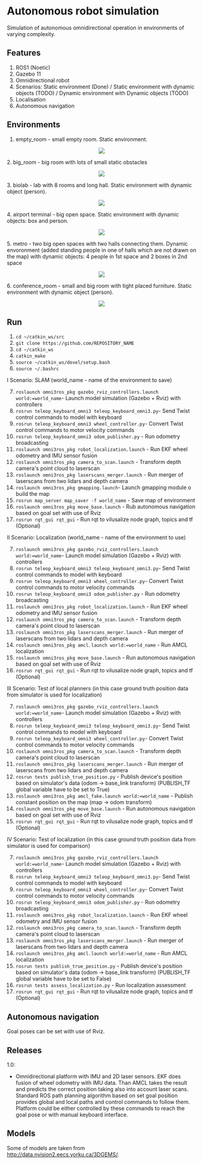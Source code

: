 # Autonomous robot simulation
Simulation of autonomous omnidirectional operation in environments of varying complexity.

## Features
1. ROS1 (Noetic)
2. Gazebo 11
3. Omnidirectional robot
4. Scenarios: Static environment (Done) / Static environment with dynamic objects (TODO) / Dynamic environment with Dynamic objects (TODO)
5. Localisation
6. Autonomous navigation
  
## Environments
1. empty_room - small empty room. Static environment.
<p align="center">
  <img src="images/room.png">
  <br/>
</p>
2. big_room - big room with lots of small static obstacles
<p align="center">
  <img src="images/big_room.png">
  <br/>
</p>
3. biolab - lab with 8 rooms and long hall. Static environment with dynamic object (person).
<p align="center">
  <img src="images/biolab.png">
  <br/>
</p>
4. airport terminal - big open space. Static environment with dynamic objects: box and person.
<p align="center">
  <img src="images/airport_terminal.png">
  <br/>
</p>
5. metro - two big open spaces with two halls connecting them. Dynamic envoronment (added standing people in one of halls which are not drawn on the map) with dynamic objects: 4 people in 1st space and 2 boxes in 2nd space
<p align="center">
  <img src="images/metro.png">
  <br/>
</p>
6. conference_room - small and big room with tight placed furniture. Static environment with dynamic object (person).  
<p align="center">
  <img src="images/conference_room.png">
  <br/>
</p>

## Run
1.  `cd ~/catkin_ws/src`
2.  `git clone https://github.com/REPOSITORY_NAME`
3.  `cd ~/catkin_ws`
4.  `catkin_make`
5.  `source ~/catkin_ws/devel/setup.bash`
6.  `source ~/.bashrc`

I Scenario: SLAM (world_name - name of the environment to save)

7. `roslaunch omni3ros_pkg gazebo_rviz_controllers.launch world:=world_name`- Launch model simulation (Gazebo + Rviz) with controllers
8. `rosrun teleop_keyboard_omni3 teleop_keyboard_omni3.py`- Send Twist control commands to model with keyboard
9. `rosrun teleop_keyboard_omni3 wheel_controller.py`- Convert Twist control commands to motor velocity commands
10. `rosrun teleop_keyboard_omni3 odom_publisher.py` - Run odometry broadcasting
11. `roslaunch omni3ros_pkg robot_localization.launch` - Run EKF wheel odometry and IMU sensor fusion
12. `roslaunch omni3ros_pkg camera_to_scan.launch` - Transform depth camera's point cloud to laserscan
13. `roslaunch omni3ros_pkg laserscans_merger.launch` - Run merger of laserscans from two lidars and depth camera
14. `roslaunch omni3ros_pkg gmapping.launch`- Launch gmapping module o build the map
15. `rosrun map_server map_saver -f world_name` - Save map of environment
16. `roslaunch omni3ros_pkg move_base.launch` - Rub autonomous navigation based on goal set with use of Rviz
17. `rosrun rqt_gui rqt_gui` - Run rqt to vilusalize node graph, topics and tf (Optional)

II Scenario: Localization (world_name - name of the environment to use)

7. `roslaunch omni3ros_pkg gazebo_rviz_controllers.launch world:=world_name`- Launch model simulation (Gazebo + Rviz) with controllers
8. `rosrun teleop_keyboard_omni3 teleop_keyboard_omni3.py`- Send Twist control commands to model with keyboard
9. `rosrun teleop_keyboard_omni3 wheel_controller.py`- Convert Twist control commands to motor velocity commands
10. `rosrun teleop_keyboard_omni3 odom_publisher.py` - Run odometry broadcasting
11. `roslaunch omni3ros_pkg robot_localization.launch` - Run EKF wheel odometry and IMU sensor fusion
12. `roslaunch omni3ros_pkg camera_to_scan.launch` - Transform depth camera's point cloud to laserscan
13. `roslaunch omni3ros_pkg laserscans_merger.launch` - Run merger of laserscans from two lidars and depth camera
14. `roslaunch omni3ros_pkg amcl.launch world:=world_name` - Run AMCL localization
15. `roslaunch omni3ros_pkg move_base.launch` - Run autonomous navigation based on goal set with use of Rviz
16. `rosrun rqt_gui rqt_gui` - Run rqt to vilusalize node graph, topics and tf (Optional)

III Scenario: Test of local planners (in this case ground truth position data from simulator is used for localization)

7. `roslaunch omni3ros_pkg gazebo_rviz_controllers.launch world:=world_name`- Launch model simulation (Gazebo + Rviz) with controllers
8. `rosrun teleop_keyboard_omni3 teleop_keyboard_omni3.py`- Send Twist control commands to model with keyboard
9. `rosrun teleop_keyboard_omni3 wheel_controller.py`- Convert Twist control commands to motor velocity commands
10. `roslaunch omni3ros_pkg camera_to_scan.launch` - Transform depth camera's point cloud to laserscan
11. `roslaunch omni3ros_pkg laserscans_merger.launch` - Run merger of laserscans from two lidars and depth camera
12. `rosrun tests publish_true_position.py` - Publish device's position based on simulator's data (odom -> base_link transform) (PUBLISH_TF global variable have to be set to True)
13. `roslaunch omni3ros_pkg amcl_fake.launch world:=world_name` - Publish constant position on the map (map -> odom transform)
14. `roslaunch omni3ros_pkg move_base.launch` - Run autonomous navigation based on goal set with use of Rviz
15. `rosrun rqt_gui rqt_gui` - Run rqt to vilusalize node graph, topics and tf (Optional)

IV Scenario: Test of localization (in this case ground truth position data from simulator is used for comparison)

7. `roslaunch omni3ros_pkg gazebo_rviz_controllers.launch world:=world_name`- Launch model simulation (Gazebo + Rviz) with controllers
8. `rosrun teleop_keyboard_omni3 teleop_keyboard_omni3.py`- Send Twist control commands to model with keyboard
9. `rosrun teleop_keyboard_omni3 wheel_controller.py`- Convert Twist control commands to motor velocity commands
10. `rosrun teleop_keyboard_omni3 odom_publisher.py` - Run odometry broadcasting
11. `roslaunch omni3ros_pkg robot_localization.launch` - Run EKF wheel odometry and IMU sensor fusion
12. `roslaunch omni3ros_pkg camera_to_scan.launch` - Transform depth camera's point cloud to laserscan
13. `roslaunch omni3ros_pkg laserscans_merger.launch` - Run merger of laserscans from two lidars and depth camera
14. `roslaunch omni3ros_pkg amcl.launch world:=world_name` - Run AMCL localization
15. `rosrun tests publish_true_position.py` - Publish device's position based on simulator's data (odom -> base_link transform) (PUBLISH_TF global variable have to be set to False)
16. `rosrun tests assess_localization.py` - Run localization assessment
17. `rosrun rqt_gui rqt_gui` - Run rqt to vilusalize node graph, topics and tf (Optional)

## Autonomous navigation
Goal poses can be set with use of Rviz. 

## Releases
1.0:
* Omnidirectional platform with IMU and 2D laser sensors. EKF does fusion of wheel odometry with IMU data. Than AMCL takes the result and predicts the correct position taking also into account laser scans. Standard ROS path planning algorithm based on set goal position provides global and local paths and control commands to follow them. Platform could be either controlled by these commands to reach the goal pose or with manual keyboard interface.

## Models
Some of models are taken from http://data.nvision2.eecs.yorku.ca/3DGEMS/.